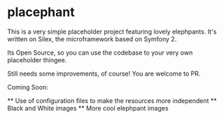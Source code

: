 placephant
==========

This is a very simple placeholder project featuring lovely elephpants.
It's written on Silex, the microframework based on Symfony 2.

Its Open Source, so you can use the codebase to your very own placeholder thingee.

Still needs some improvements, of course! You are welcome to PR.

Coming Soon:

** Use of configuration files to make the resources more independent
** Black and White images
** More cool elephpant images